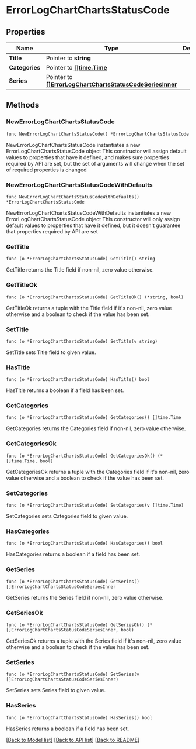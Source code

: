 # ErrorLogChartChartsStatusCode

## Properties

Name | Type | Description | Notes
------------ | ------------- | ------------- | -------------
**Title** | Pointer to **string** |  | [optional] 
**Categories** | Pointer to [**[]time.Time**](time.Time.md) |  | [optional] 
**Series** | Pointer to [**[]ErrorLogChartChartsStatusCodeSeriesInner**](ErrorLogChartChartsStatusCodeSeriesInner.md) |  | [optional] 

## Methods

### NewErrorLogChartChartsStatusCode

`func NewErrorLogChartChartsStatusCode() *ErrorLogChartChartsStatusCode`

NewErrorLogChartChartsStatusCode instantiates a new ErrorLogChartChartsStatusCode object
This constructor will assign default values to properties that have it defined,
and makes sure properties required by API are set, but the set of arguments
will change when the set of required properties is changed

### NewErrorLogChartChartsStatusCodeWithDefaults

`func NewErrorLogChartChartsStatusCodeWithDefaults() *ErrorLogChartChartsStatusCode`

NewErrorLogChartChartsStatusCodeWithDefaults instantiates a new ErrorLogChartChartsStatusCode object
This constructor will only assign default values to properties that have it defined,
but it doesn't guarantee that properties required by API are set

### GetTitle

`func (o *ErrorLogChartChartsStatusCode) GetTitle() string`

GetTitle returns the Title field if non-nil, zero value otherwise.

### GetTitleOk

`func (o *ErrorLogChartChartsStatusCode) GetTitleOk() (*string, bool)`

GetTitleOk returns a tuple with the Title field if it's non-nil, zero value otherwise
and a boolean to check if the value has been set.

### SetTitle

`func (o *ErrorLogChartChartsStatusCode) SetTitle(v string)`

SetTitle sets Title field to given value.

### HasTitle

`func (o *ErrorLogChartChartsStatusCode) HasTitle() bool`

HasTitle returns a boolean if a field has been set.

### GetCategories

`func (o *ErrorLogChartChartsStatusCode) GetCategories() []time.Time`

GetCategories returns the Categories field if non-nil, zero value otherwise.

### GetCategoriesOk

`func (o *ErrorLogChartChartsStatusCode) GetCategoriesOk() (*[]time.Time, bool)`

GetCategoriesOk returns a tuple with the Categories field if it's non-nil, zero value otherwise
and a boolean to check if the value has been set.

### SetCategories

`func (o *ErrorLogChartChartsStatusCode) SetCategories(v []time.Time)`

SetCategories sets Categories field to given value.

### HasCategories

`func (o *ErrorLogChartChartsStatusCode) HasCategories() bool`

HasCategories returns a boolean if a field has been set.

### GetSeries

`func (o *ErrorLogChartChartsStatusCode) GetSeries() []ErrorLogChartChartsStatusCodeSeriesInner`

GetSeries returns the Series field if non-nil, zero value otherwise.

### GetSeriesOk

`func (o *ErrorLogChartChartsStatusCode) GetSeriesOk() (*[]ErrorLogChartChartsStatusCodeSeriesInner, bool)`

GetSeriesOk returns a tuple with the Series field if it's non-nil, zero value otherwise
and a boolean to check if the value has been set.

### SetSeries

`func (o *ErrorLogChartChartsStatusCode) SetSeries(v []ErrorLogChartChartsStatusCodeSeriesInner)`

SetSeries sets Series field to given value.

### HasSeries

`func (o *ErrorLogChartChartsStatusCode) HasSeries() bool`

HasSeries returns a boolean if a field has been set.


[[Back to Model list]](HOW-TO.md#documentation-for-models) [[Back to API list]](HOW-TO.md#documentation-for-api-endpoints) [[Back to README]](HOW-TO.md)


